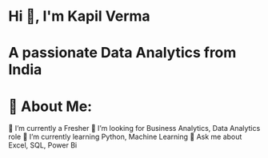#                                                                   Hi 👋, I'm Kapil Verma
#                                                              A passionate Data Analytics from India

# 💫 About Me:
🔭 I’m currently a Fresher
🤝 I’m looking for Business Analytics, Data Analytics role
🌱 I’m currently learning Python, Machine Learning
💬 Ask me about Excel, SQL, Power Bi


<!---
Kapilverma22/Kapilverma22 is a ✨ special ✨ repository because its `README.md` (this file) appears on your GitHub profile.
You can click the Preview link to take a look at your changes.
--->
